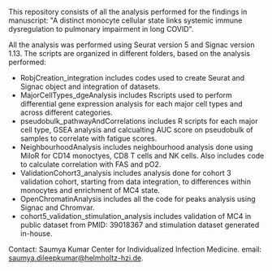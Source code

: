 This repository consists of all the analysis performed for the findings in manuscript: "A distinct monocyte cellular state links systemic immune dysregulation to pulmonary impairment in long COVID".

All the analysis was performed using Seurat version 5 and Signac version 1.13. 
The scripts are organized in different folders, based on the analysis performed:
- RobjCreation_integration includes codes used to create Seurat and Signac object and integration of datasets.
- MajorCellTypes_dgeAnalysis includes Rscripts used to perform differential gene expression analysis for each major cell types and across different categories.
- pseudobulk_pathwayAndCorrelations includes R scripts for each major cell type, GSEA analysis and calcualting AUC score on pseudobulk of samples to correlate with fatigue scores.
- NeighbourhoodAnalysis includes neighbourhood analysis done using MiloR for CD14 monoctyes, CD8 T cells and NK cells. Also includes code to calculate correlation with FAS and pO2.
- ValidationCohort3_analysis includes analysis done for cohort 3 validation cohort, starting from data integration, to differences within monocytes and enrichment of MC4 state.
- OpenChromatinAnalysis includes all the code for peaks analysis using Signac and Chromvar.
- cohort5_validation_stimulation_analysis includes validation of MC4 in public dataset from PMID: 39018367 and stimulation dataset generated in-house.

Contact:
Saumya Kumar Center for Individualized Infection Medicine. email: saumya.dileepkumar@helmholtz-hzi.de.
